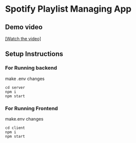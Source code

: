 # Spotify Playlist Managing App

## Demo video

[[Watch the video]](https://drive.google.com/file/d/1XtIFl5v2JCdNvzsFzzw-8tyira_0nxwq/view?usp=sharing)

## Setup Instructions

### For Running backend

make .env changes

```
cd server
npm i
npm start
```

### For Running Frontend

make.env changes

```
cd client
npm i
npm start

```
